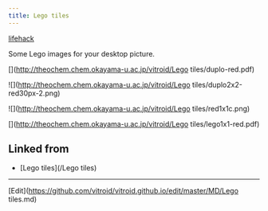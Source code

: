 ```yaml
---
title: Lego tiles
---
```

[lifehack](/lifehack)

Some Lego images for your desktop picture.

[](http://theochem.chem.okayama-u.ac.jp/vitroid/Lego tiles/duplo-red.pdf)

![](http://theochem.chem.okayama-u.ac.jp/vitroid/Lego tiles/duplo2x2-red30px-2.png)

![](http://theochem.chem.okayama-u.ac.jp/vitroid/Lego tiles/red1x1c.png)

[](http://theochem.chem.okayama-u.ac.jp/vitroid/Lego tiles/lego1x1-red.pdf)





## Linked from

* [Lego tiles](/Lego tiles)


----

[Edit](https://github.com/vitroid/vitroid.github.io/edit/master/MD/Lego tiles.md)

